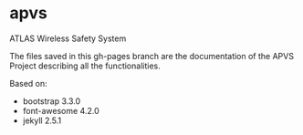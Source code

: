 apvs
====

ATLAS Wireless Safety System

The files saved in this gh-pages branch are the documentation of the APVS Project 
describing all the functionalities.

Based on:

- bootstrap 3.3.0
- font-awesome 4.2.0
- jekyll 2.5.1
